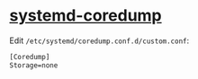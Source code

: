 # [systemd-coredump](https://wiki.archlinux.org/index.php/Core_dump#Using_systemd)

Edit `/etc/systemd/coredump.conf.d/custom.conf`:

```txt
[Coredump]
Storage=none
```
